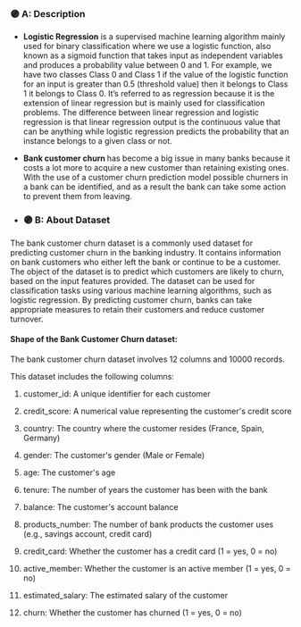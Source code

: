 ### 🟣 A: Description
- <strong>Logistic Regression</strong> is a supervised machine learning algorithm mainly used for binary classification where we use a logistic function, also known as a sigmoid function that takes input as independent variables and produces a probability value between 0 and 1. For example, we have two classes Class 0 and Class 1 if the value of the logistic function for an input is greater than 0.5 (threshold value) then it belongs to Class 1 it belongs to Class 0. It’s referred to as regression because it is the extension of linear regression but is mainly used for classification problems. The difference between linear regression and logistic regression is that linear regression output is the continuous value that can be anything while logistic regression predicts the probability that an instance belongs to a given class or not.

- <strong>Bank customer churn </strong>has become a big issue in many banks because it costs a lot more to acquire a new customer than retaining existing ones. With the use of a customer churn prediction model possible churners in a bank can be identified, and as a result the bank can take some action to prevent them from leaving.
- ### 🟣 B: About Dataset
The bank customer churn dataset is a commonly used dataset for predicting customer churn in the banking industry. It contains information on bank customers who either left the bank or continue to be a customer. The object of the dataset is to predict which customers are likely to churn, based on the input features provided. The dataset can be used for classification tasks using various machine learning algorithms, such as logistic regression. By predicting customer churn, banks can take appropriate measures to retain their customers and reduce customer turnover.

#### Shape of the Bank Customer Churn dataset:
The bank customer churn dataset involves 12 columns and 10000 records.

This dataset includes the following columns:

1. customer_id: A unique identifier for each customer

2. credit_score: A numerical value representing the customer's credit score

3. country: The country where the customer resides (France, Spain, Germany)

4. gender: The customer's gender (Male or Female)

5. age: The customer's age

6. tenure: The number of years the customer has been with the bank

7. balance: The customer's account balance

8. products_number: The number of bank products the customer uses (e.g., savings account, credit card)

9. credit_card: Whether the customer has a credit card (1 = yes, 0 = no)

10. active_member: Whether the customer is an active member (1 = yes, 0 = no)

11. estimated_salary: The estimated salary of the customer

12. churn: Whether the customer has churned (1 = yes, 0 = no)
